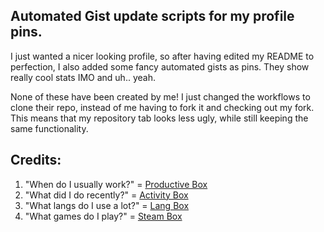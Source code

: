 ## Automated Gist update scripts for my profile pins.

  
I just wanted a nicer looking profile, so after having edited my README to perfection, I also added some fancy automated gists as pins. They show really cool stats IMO and uh.. yeah. 


None of these have been created by me! I just changed the workflows to clone their repo, instead of me having to fork it and checking out my fork. This means that my repository tab looks less ugly, while still keeping the same functionality.

## Credits:
1. "When do I usually work?"    = [Productive Box](https://github.com/maxam2017/productive-box)
2. "What did I do recently?"    = [Activity Box](https://github.com/JasonEtco/activity-box)
3. "What langs do I use a lot?" = [Lang Box](https://github.com/inokawa/lang-box)
4. "What games do I play?"      = [Steam Box](https://github.com/YouEclipse/steam-box)
